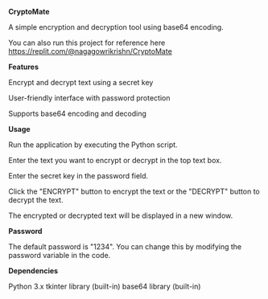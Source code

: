 **CryptoMate**

A simple encryption and decryption tool using base64 encoding.

You can also run this project for reference here https://replit.com/@nagagowrikrishn/CryptoMate

**Features**

Encrypt and decrypt text using a secret key

User-friendly interface with password protection

Supports base64 encoding and decoding

**Usage**

Run the application by executing the Python script.

Enter the text you want to encrypt or decrypt in the top text box.

Enter the secret key in the password field.

Click the "ENCRYPT" button to encrypt the text or the "DECRYPT" button to decrypt the text.

The encrypted or decrypted text will be displayed in a new window.

**Password**

The default password is "1234". You can change this by modifying the password variable in the code.

**Dependencies**

Python 3.x
tkinter library (built-in)
base64 library (built-in)
